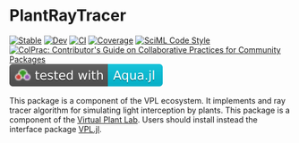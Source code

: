 # PlantRayTracer

[![Stable](https://img.shields.io/badge/docs-stable-blue.svg)](https://VirtualPlantLab.github.io/PlantRayTracer.jl/stable/)
[![Dev](https://img.shields.io/badge/docs-dev-blue.svg)](https://VirtualPlantLab.github.io/PlantRayTracer.jl/dev/)
[![CI](https://github.com/VirtualPlantLab/PlantRayTracer.jl/actions/workflows/CI.yml/badge.svg)](https://github.com/VirtualPlantLab/PlantRayTracer.jl/actions/workflows/CI.yml)
[![Coverage](https://codecov.io/gh/VirtualPlantLab/PlantRayTracer.jl/branch/master/graph/badge.svg)](https://codecov.io/gh/VirtualPlantLab/PlantRayTracer.jl)
[![SciML Code Style](https://img.shields.io/static/v1?label=code%20style&message=SciML&color=9558b2&labelColor=389826)](https://github.com/SciML/SciMLStyle)
[![ColPrac: Contributor's Guide on Collaborative Practices for Community Packages](https://img.shields.io/badge/ColPrac-Contributor's%20Guide-blueviolet)](https://github.com/SciML/ColPrac)
[![Aqua QA](https://raw.githubusercontent.com/JuliaTesting/Aqua.jl/master/badge.svg)](https://github.com/JuliaTesting/Aqua.jl)

This package is a component of the VPL ecosystem. It implements and ray tracer algorithm for
simulating light interception by plants. This package is a component
of the [Virtual Plant Lab](http://virtualplantlab.com/). Users should install instead the
interface package [VPL.jl](https://github.com/VirtualPlantLab/VPL.jl).
